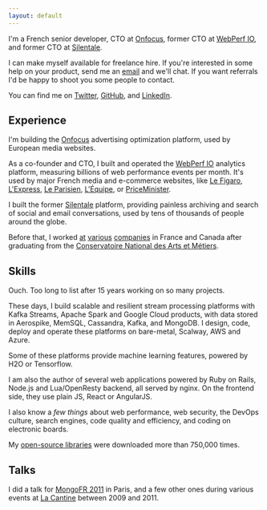 ```yaml
---
layout: default
---
```


I'm a French senior developer, CTO at [Onfocus](http://onfocus.io), <span title="and Président">former CTO</span> at [WebPerf IO](http://webperf.io), and former CTO at [Silentale](http://silentale.com).

I can make myself available for freelance hire. If you're interested in some help on your product, send me an <a href="mailto:nicolas.fouche@gmail.com">email</a> and we'll chat. If you want referrals I'd be happy to shoot you some people to contact.

You can find me on [Twitter](http://twitter.com/nicolas_), [GitHub](http://github.com/nfo), and [LinkedIn](http://www.linkedin.com/in/nicolasfouche).

## Experience

I'm building the [Onfocus](http://onfocus.io/) advertising optimization platform, used by European media websites.

As a co-founder and CTO, I built and operated the [WebPerf IO](http://webperf.io/) analytics platform, measuring billions of web performance events per month. It's used by major French media and e-commerce websites, like [Le Figaro](http://www.lefigaro.fr), [L'Express](http://www.lexpress.fr), [Le Parisien](http://www.leparisien.fr), [L'Équipe](http://www.lequipe.fr/), or [PriceMinister](http://priceminister.com).

I built the former [Silentale](http://silentale.com) platform, providing painless archiving and search of social and email conversations, used by tens of thousands of people around the globe.

Before that, I worked [at](http://atos.net) [various](http://www.opentext.com/) [companies](http://www.michelin.com/) in France and Canada after graduating from the [Conservatoire National des Arts et Métiers](http://the.cnam.eu/).

## Skills

Ouch. Too long to list after 15 years working on so many projects.

These days, I build scalable and resilient stream processing platforms with Kafka Streams, Apache Spark and Google Cloud products, with data stored in Aerospike, MemSQL, Cassandra, Kafka, and MongoDB. I design, code, deploy and operate these platforms on bare-metal, Scalway, AWS and Azure.

Some of these platforms provide machine learning features, powered by H2O or Tensorflow.

I am also the author of several web applications powered by Ruby on Rails, Node.js and Lua/OpenResty backend, all served by nginx. On the frontend side, they use plain JS, React or AngularJS.

I also know a *few things* about web performance, web security, the DevOps culture, search engines, code quality and efficiency, and coding on electronic boards.

My [open-source libraries](https://rubygems.org/profiles/nfo) were downloaded more than 750,000 times.

## Talks

I did a talk for [MongoFR 2011](http://www.slideshare.net/nfo/mongo-a-la-resque) in Paris, and a few other ones during various events at [La Cantine](https://paris.numa.co/) between 2009 and 2011.
